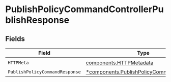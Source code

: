 # PublishPolicyCommandControllerPublishResponse


## Fields

| Field                                                                                               | Type                                                                                                | Required                                                                                            | Description                                                                                         |
| --------------------------------------------------------------------------------------------------- | --------------------------------------------------------------------------------------------------- | --------------------------------------------------------------------------------------------------- | --------------------------------------------------------------------------------------------------- |
| `HTTPMeta`                                                                                          | [components.HTTPMetadata](../../models/components/httpmetadata.md)                                  | :heavy_check_mark:                                                                                  | N/A                                                                                                 |
| `PublishPolicyCommandResponse`                                                                      | [*components.PublishPolicyCommandResponse](../../models/components/publishpolicycommandresponse.md) | :heavy_minus_sign:                                                                                  | N/A                                                                                                 |